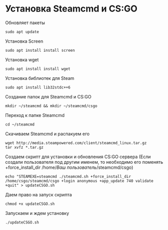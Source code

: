 # Установка Steamcmd и CS:GO

Обновляет пакеты

```
sudo apt update
```
Установка Screen

```
sudo apt install install screen
```

Установка wget

```
sudo apt install install wget
```

Установка библиотек для Steam

```
sudo apt install lib32stdc++6
```

Создание папок для Steamcmd и CS:GO

```
mkdir ~/steamcmd && mkdir ~/steamcmd/csgo
```

Переход к папке Steamcmd

```
cd ~/steamcmd
```
Скачиваем Steamcmd и распакуем его

```
wget http://media.steampowered.com/client/steamcmd_linux.tar.gz
tar xvfz *.tar.gz
```
Создаем скрипт для установки и обновления CS:GO сервера (Если создали пользователя под другим именем, то необходимо его поменять +force_install_dir /home/*Ваш пользователь*/steamcmd/csgo)

```
echo "STEAMEXE=steamcmd ./steamcmd.sh +force_install_dir /home/csgo/steamcmd/csgo +login anonymous +app_update 740 validate +quit" > updateCSGO.sh
```

Даем право на запуск скрипта

```
chmod +x updateCSGO.sh
```

Запускаем и ждем установку

```
./updateCSGO.sh
```


